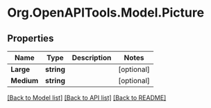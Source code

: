 # Org.OpenAPITools.Model.Picture

## Properties

Name | Type | Description | Notes
------------ | ------------- | ------------- | -------------
**Large** | **string** |  | [optional] 
**Medium** | **string** |  | [optional] 

[[Back to Model list]](../README.md#documentation-for-models) [[Back to API list]](../README.md#documentation-for-api-endpoints) [[Back to README]](../README.md)

